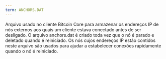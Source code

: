 ```yaml
---
term: ANCHORS.DAT
---
```


Arquivo usado no cliente Bitcoin Core para armazenar os endereços IP de nós externos aos quais um cliente estava conectado antes de ser desligado. O arquivo anchors.dat é criado toda vez que o nó é parado e deletado quando é reiniciado. Os nós cujos endereços IP estão contidos neste arquivo são usados para ajudar a estabelecer conexões rapidamente quando o nó é reiniciado.